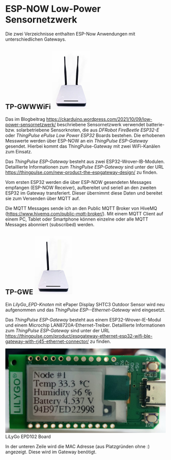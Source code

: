 # ESP-NOW Low-Power Sensornetzwerk

Die zwei Verzeichnisse enthalten ESP-Now Anwendungen mit unterschiedlichen Gateways.

## TP-GWWWiFi    <img src="https://github.com/ckuehnel/Arduino2023/blob/main/ESP-NOW/TP-GEWiFi/TP-GWWiFi.jpg"> 
Das im Blogbeitrag https://ckarduino.wordpress.com/2021/10/09/low-power-sensornetzwerk/ beschriebene Sensornetzwerk verwendet batterie- bzw. solarbetriebene Sensorknoten, 
die aus *DFRobot FireBeetle ESP32-E* oder *ThingPulse ePulse Low Power ESP32* Boards bestehen. Die erhobenen Messwerte werden über ESP-NOW an ein *ThingPulse ESP-Gateway* gesendet.
Hierbei kommt das ThingPulse-Gateway mit zwei WiFi-Kanälen zum Einsatz.

Das *ThingPulse ESP-Gateway* besteht aus zwei ESP32-Wrover-IB-Modulen. Detaillierte Informationen zum *ThingPulse ESP-Gateway* sind unter der URL https://thingpulse.com/new-product-the-espgateway-design/ zu finden.

Vom ersten ESP32 werden die über ESP-NOW gesendeten Messages empfangen (ESP-NOW Receiver), aufbereitet und seriell an den zweiten ESP32 im Gateway transferiert. 
Dieser übernimmt diese Daten und bereitet sie zum Versenden über MQTT auf.

Die MQTT Messages sende ich an den Public MQTT Broker von HiveMQ (https://www.hivemq.com/public-mqtt-broker/). Mit einem MQTT Client auf einem PC, Tablet oder Smartphone 
können einzelne oder alle MQTT Messages abonniert (subscribed) werden.

## TP-GWE   <img src="https://github.com/ckuehnel/Arduino2023/blob/main/ESP-NOW/TP-GWE/TP-GWE.jpg">
Ein *LilyGo_EPD-Knoten* mit ePaper Display SHTC3 Outdoor Sensor wird neu aufgenommen und das *ThingPulse ESP--Ethernet-Gateway* wird eingesetzt.

Das *ThingPulse ESP-Gateway* besteht aus einem ESP32-Wrover-IE-Modul und einem Microchip LAN8720A-Ethernet-Treiber. Detaillierte Informationen zum *ThingPulse ESP-Gateway* sind unter der URL https://thingpulse.com/product/espgateway-ethernet-esp32-wifi-ble-gateway-with-rj45-ethernet-connector/ zu finden.

<img src="https://github.com/ckuehnel/Arduino2023/blob/main/ESP-NOW/TP-GWE/LilyGo_EPD_Node.jpg">LiLyGo EPD102 Board

In der unteren Zeile wird die MAC Adresse (aus Platzgründen ohne :) angezeigt. Diese wird im Gateway benötigt.
